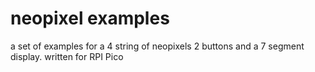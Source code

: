 # neopixel examples
a set of examples for a 4 string of neopixels 2 buttons and a 7 segment display. written for RPI Pico
